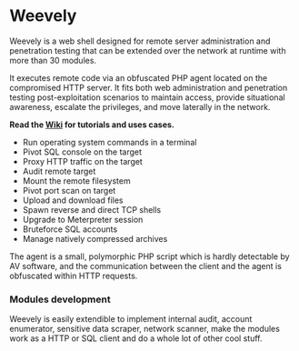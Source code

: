 Weevely
=======

Weevely is a web shell designed for remote server administration and penetration testing that can be extended over the network at runtime with more than 30 modules.

It executes remote code via an obfuscated PHP agent located on the compromised HTTP server. It fits both web administration and penetration testing post-exploitation scenarios to maintain access, provide situational awareness, escalate the privileges, and move laterally in the network.

**Read the [Wiki](https://github.com/epinna/weevely3/wiki#getting-started) for tutorials and uses cases.**

* Run operating system commands in a terminal
* Pivot SQL console on the target
* Proxy HTTP traffic on the target
* Audit remote target
* Mount the remote filesystem
* Pivot port scan on target
* Upload and download files
* Spawn reverse and direct TCP shells
* Upgrade to Meterpreter session
* Bruteforce SQL accounts
* Manage natively compressed archives

The agent is a small, polymorphic PHP script which is hardly detectable by AV software, and the communication between the client and the agent is obfuscated within HTTP requests.

### Modules development

Weevely is easily extendible to implement internal audit, account enumerator, sensitive data scraper, network scanner, make the modules work as a HTTP or SQL client and do a whole lot of other cool stuff.
